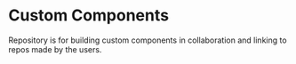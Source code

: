 # Custom Components
Repository is for building custom components in collaboration and linking to repos made by the users.
